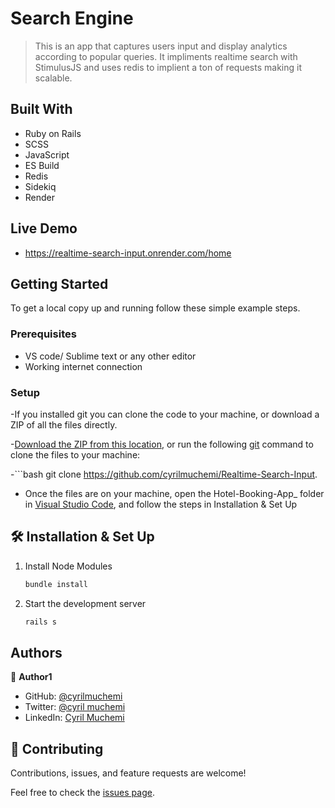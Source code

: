# Search Engine

> This is an app that captures users input and display analytics according to popular queries. 
It impliments realtime search with StimulusJS and uses redis to implient a ton of requests making it scalable.

## Built With

- Ruby on Rails
- SCSS
- JavaScript
- ES Build
- Redis
- Sidekiq
- Render

## Live Demo

- https://realtime-search-input.onrender.com/home


## Getting Started

To get a local copy up and running follow these simple example steps.

### Prerequisites

- VS code/ Sublime text or any other editor
- Working internet connection

### Setup

-If you installed git you can clone the code to your machine, or download a ZIP of all the files directly.

-[Download the ZIP from this location](https://github.com/cyrilmuchemi/Realtime-Search-Input), or run the following [git](https://git-scm.com/downloads) command to clone the files to your machine:

-```bash
git clone https://github.com/cyrilmuchemi/Realtime-Search-Input. 

- Once the files are on your machine, open the Hotel-Booking-App_ folder in [Visual Studio Code](https://code.visualstudio.com/), and follow the steps in Installation & Set Up


## 🛠 Installation & Set Up

1. Install Node Modules

   ```sh
   bundle install

2. Start the development server

   ```sh
   rails s


## Authors

👤 **Author1**

- GitHub: [@cyrilmuchemi](https://github.com/cyrilmuchemi)
- Twitter: [@cyril muchemi](https://twitter.com/cyrilmuchemi)
- LinkedIn: [Cyril Muchemi](https://linkedin.com/in/cyrilmuchemi)


## 🤝 Contributing

Contributions, issues, and feature requests are welcome!

Feel free to check the [issues page](../../issues/).